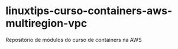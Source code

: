 # linuxtips-curso-containers-aws-multiregion-vpc
Repositório de módulos do curso de containers na AWS
